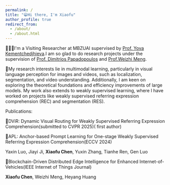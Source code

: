 ```yaml
---
permalink: /
title: "😁Hi there, I'm Xiaofu"
author_profile: true
redirect_from: 
  - /about/
  - /about.html
---
```


👨🏻‍💻I'm a Visiting Researcher at MBZUAI supervised by [Prof. Yova Kementchedjhieva](https://yovakem.github.io/).I am so glad to do research projects under the supervision of [Prof. Dimitrios Papadopoulos](https://people.csail.mit.edu/dimpapa/) and [Prof.Weizhi Meng](https://scholar.google.com/citations?user=OlepJ5wAAAAJ).

📔My research interests lie in multimodal learning, particularly in visual language perception for images and videos, such as localization, segmentation, and video understanding. Additionally, I am keen on exploring the theoretical foundations and efficiency improvements of large models. My work also extends to weakly supervised learning, where I have worked on projects like weakly supervised referring expression comprehension (REC) and segmentation (RES). 


Publications:

📄DViR: Dynamic Visual Routing for Weakly Supervised Referring Expression Comprehension(submitted to CVPR 2025)( first author)


📄APL: Anchor-based Prompt Learning for One-stage Weakly Supervised Referring Expression Comprehension(ECCV 2024) 
  
  Yaxin Luo, Jiayi Ji, **Xiaofu Chen**, Yuxin Zhang, Tianhe Ren, Gen Luo
  
📄Blockchain-Driven Distributed Edge Intelligence for Enhanced Internet-of-Vehicles(IEEE Internet of Things Journal)

  **Xiaofu Chen**, Weizhi Meng, Heyang Huang
